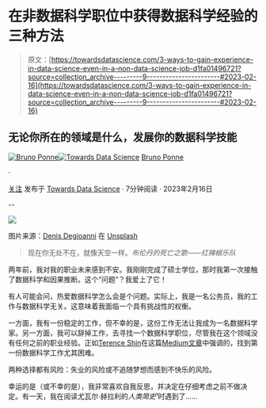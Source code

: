 # 在非数据科学职位中获得数据科学经验的三种方法

> 原文：[https://towardsdatascience.com/3-ways-to-gain-experience-in-data-science-even-in-a-non-data-science-job-d1fa01496721?source=collection_archive---------9-----------------------#2023-02-16](https://towardsdatascience.com/3-ways-to-gain-experience-in-data-science-even-in-a-non-data-science-job-d1fa01496721?source=collection_archive---------9-----------------------#2023-02-16)

## 无论你所在的领域是什么，发展你的数据科学技能

[](https://medium.com/@bruno.ponne?source=post_page-----d1fa01496721--------------------------------)[![Bruno Ponne](../Images/991b4b721c13ed0b6ceaaa1fac81a007.png)](https://medium.com/@bruno.ponne?source=post_page-----d1fa01496721--------------------------------)[](https://towardsdatascience.com/?source=post_page-----d1fa01496721--------------------------------)[![Towards Data Science](../Images/a6ff2676ffcc0c7aad8aaf1d79379785.png)](https://towardsdatascience.com/?source=post_page-----d1fa01496721--------------------------------) [Bruno Ponne](https://medium.com/@bruno.ponne?source=post_page-----d1fa01496721--------------------------------)

·

[关注](https://medium.com/m/signin?actionUrl=https%3A%2F%2Fmedium.com%2F_%2Fsubscribe%2Fuser%2F2819bc6617ce&operation=register&redirect=https%3A%2F%2Ftowardsdatascience.com%2F3-ways-to-gain-experience-in-data-science-even-in-a-non-data-science-job-d1fa01496721&user=Bruno+Ponne&userId=2819bc6617ce&source=post_page-2819bc6617ce----d1fa01496721---------------------post_header-----------) 发布于 [Towards Data Science](https://towardsdatascience.com/?source=post_page-----d1fa01496721--------------------------------) · 7分钟阅读 · 2023年2月16日 [](https://medium.com/m/signin?actionUrl=https%3A%2F%2Fmedium.com%2F_%2Fvote%2Ftowards-data-science%2Fd1fa01496721&operation=register&redirect=https%3A%2F%2Ftowardsdatascience.com%2F3-ways-to-gain-experience-in-data-science-even-in-a-non-data-science-job-d1fa01496721&user=Bruno+Ponne&userId=2819bc6617ce&source=-----d1fa01496721---------------------clap_footer-----------)

--

[](https://medium.com/m/signin?actionUrl=https%3A%2F%2Fmedium.com%2F_%2Fbookmark%2Fp%2Fd1fa01496721&operation=register&redirect=https%3A%2F%2Ftowardsdatascience.com%2F3-ways-to-gain-experience-in-data-science-even-in-a-non-data-science-job-d1fa01496721&source=-----d1fa01496721---------------------bookmark_footer-----------)![](../Images/e6c872fd95cb46a8d2d1b4fde2622448.png)

图片来源：[Denis Degioanni](https://unsplash.com/@denisdegioanni?utm_source=medium&utm_medium=referral) 在 [Unsplash](https://unsplash.com/?utm_source=medium&utm_medium=referral)

> 现在你无处不在，就像天空一样。*布伦丹的死亡之歌——红辣椒乐队*

两年前，我对我的职业未来感到不安。我刚刚完成了硕士学位，那时我第一次接触了数据科学和因果推断。这个“问题”？我爱上了它！

有人可能会问，热爱数据科学怎么会是个问题。实际上，我是一名公务员，我的工作与数据科学无关。这意味着我面临一个具有挑战性的权衡。

一方面，我有一份稳定的工作，但不幸的是，这份工作无法让我成为一名数据科学家。另一方面，我可以辞掉工作，去寻找一个数据科学职位，尽管我在这个领域没有任何之前的职业经验。正如[Terence Shin](https://medium.com/u/360a9d4d19ab?source=post_page-----d1fa01496721--------------------------------)在这篇[Medium文章](https://medium.com/towards-data-science/3-ways-to-get-real-life-data-science-experience-before-your-first-job-545db436ef12)中强调的，找到第一份数据科学工作尤其困难。

两种选择都有风险：失业的风险或不追随梦想而感到不快乐的风险。

幸运的是（或不幸的是），我非常喜欢自我反思，并决定在仔细考虑之前不做决定。有一天，我在阅读尤瓦尔·赫拉利的*人类简史*¹时遇到了……
